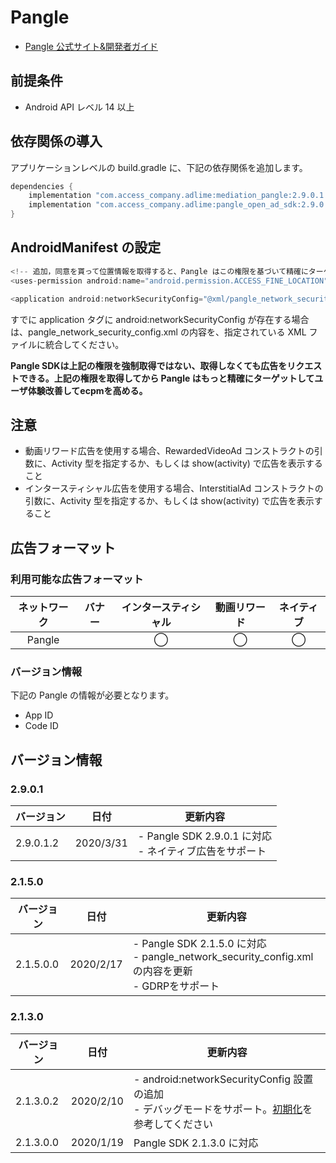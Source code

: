 # Pangle
-  [Pangle  公式サイト&開発者ガイド](https://ad.toutiao.com/union/media/login/)

## 前提条件
- Android API レベル 14 以上

## 依存関係の導入
アプリケーションレベルの build.gradle に、下記の依存関係を追加します。

```java
dependencies {
    implementation "com.access_company.adlime:mediation_pangle:2.9.0.1.2"
    implementation "com.access_company.adlime:pangle_open_ad_sdk:2.9.0.1"
}
```

## AndroidManifest の設定
```java
<!-- 追加，同意を貰って位置情報を取得すると、Pangle はこの権限を基づいて精確にターゲットできる告 -->
<uses-permission android:name="android.permission.ACCESS_FINE_LOCATION" />

<application android:networkSecurityConfig="@xml/pangle_network_security_config"/>
```

すでに application タグに android:networkSecurityConfig が存在する場合は、pangle_network_security_config.xml の内容を、指定されている XML ファイルに統合してください。

**Pangle SDKは上記の権限を強制取得ではない、取得しなくても広告をリクエストできる。上記の権限を取得してから Pangle はもっと精確にターゲットしてユーザ体験改善してecpmを高める。**

## 注意
- 動画リワード広告を使用する場合、RewardedVideoAd コンストラクトの引数に、Activity 型を指定するか、もしくは show(activity) で広告を表示すること
- インタースティシャル広告を使用する場合、InterstitialAd コンストラクトの引数に、Activity 型を指定するか、もしくは show(activity) で広告を表示すること

## 広告フォーマット
### 利用可能な広告フォーマット

|ネットワーク|バナー|インタースティシャル|動画リワード|ネイティブ|
|:------: |:---:|:----------:|:------:|:----:|
| Pangle |      | ◯          | ◯      | ◯    |

### バージョン情報
下記の Pangle の情報が必要となります。  
- App ID
- Code ID

## バージョン情報

### 2.9.0.1
|バージョン   | 日付        | 更新内容                        |
|------------|------------|-------------------------------|
| 2.9.0.1.2  | 2020/3/31  | - Pangle SDK 2.9.0.1 に対応 <br>- ネイティブ広告をサポート  |

### 2.1.5.0
|バージョン   | 日付        | 更新内容                        |
|------------|------------|-------------------------------|
| 2.1.5.0.0  | 2020/2/17  | - Pangle SDK 2.1.5.0 に対応 <br>- pangle_network_security_config.xml の内容を更新 <br>- GDRPをサポート  |

### 2.1.3.0
|バージョン   | 日付        | 更新内容                        |
|------------|------------|-------------------------------|
| 2.1.3.0.2  | 2020/2/10  | - android:networkSecurityConfig 設置の追加 <br>- デバッグモードをサポート。[初期化](./init.md)を参考してください |
| 2.1.3.0.0  | 2020/1/19  | Pangle SDK 2.1.3.0 に対応 |
